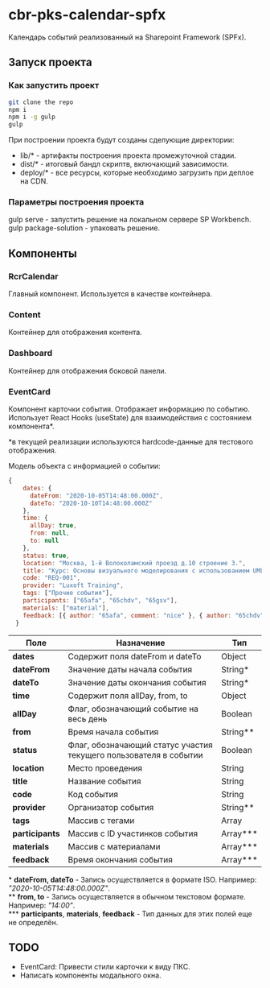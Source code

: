 # cbr-pks-calendar-spfx

Календарь событий реализованный на Sharepoint Framework (SPFx).

## Запуск проекта
### Как запустить проект

```bash
git clone the repo
npm i
npm i -g gulp
gulp 
```

При построении проекта будут созданы сделующие директории:

* lib/* - артифакты построения проекта промежуточной стадии.
* dist/* - итоговый бандл скриптв, включающий зависимости.
* deploy/* - все ресурсы, которые необходимо загрузить при деплое на CDN.

### Параметры построения проекта

gulp serve - запустить решение на локальном сервере SP Workbench.
gulp package-solution - упаковать решение.


## Компоненты
### RcrCalendar

Главный компонент. Используется в качестве контейнера.

### Content

Контейнер для отображения контента.

### Dashboard

Контейнер для отображения боковой панели.

### EventCard

Компонент карточки события. Отображает информацию по событию. Использует React Hooks (useState) для взаимодействия с состоянием компонента*. 

*в текущей реализации используются hardcode-данные для тестового отображения.

Модель объекта с информацией о событии:

```javascript
{
    dates: {
      dateFrom: "2020-10-05T14:48:00.000Z",
      dateTo: "2020-10-10T14:48:00.000Z"
    },
    time: {
      allDay: true,
      from: null,
      to: null
    },
    status: true,
    location: "Москва, 1-й Волоколамский проезд д.10 строение 3.",
    title: "Курс: Основы визуального моделирования с использованием UML 2.x",
    code: "REQ-001",
    provider: "Luxoft Training",
    tags: ["Прочие события"],
    participants: ["65afa", "65chdv", "65gsv"],
    materials: ["material"],
    feedback: [{ author: "65afa", comment: "nice" }, { author: "65chdv", comment: "not nice" }]
  }
```

| Поле         | Назначение                                                        | Тип              |
| ------------ | ----------------------------------------------------------------- | ---------------- |
| **dates**        | Содержит поля dateFrom и dateTo                                   | Object           |
| **dateFrom**     | Значение даты начала события                                      | String*          |
| **dateTo**       | Значение даты окончания события                                   | String*          |
| **time**         | Содержит поля allDay, from, to                                    | Object           |
| **allDay**       | Флаг, обозначающий событие на весь день                           | Boolean          |
| **from**         | Время начала события                                              | String**         |
| **status**       | Флаг, обозначающий статус участия текущего пользователя в событии | Boolean          |
| **location**     | Место проведения                                                  | String           |
| **title**        | Название события                                                  | String           |
| **code**         | Код события                                                       | String           |
| **provider**     | Организатор события                                               | String**         |
| **tags**         | Массив с тегами                                                   | Array<String>    |
| **participants** | Массив с ID участинков события                                    | Array<String>*** |
| **materials**    | Массив с материалами                                              | Array<String>*** |
| **feedback**     | Время окончания события                                           | Array<Object>*** |

\* **dateFrom, dateTo** - Запись осуществляется в формате ISO. Например: *"2020-10-05T14:48:00.000Z"*.  
\** **from, to** - Запись осуществляется в обычном текстовом формате. Например: *"14:00"*.  
\*** **participants**, **materials**, **feedback** - Тип данных для этих полей еще не определён.  

## TODO
* EventCard: Привести стили карточки к виду ПКС.
* Написать компоненты модального окна.